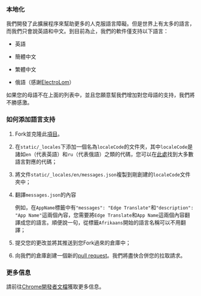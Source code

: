 ### 本地化

我們開發了此擴展程序來幫助更多的人克服語言障礙。但是世界上有太多的語言，而我們只會說英語和中文。到目前為止，我們的軟件僅支持以下語言：

- 英語
  
- 簡體中文
  
- 繁體中文

- 俄語（感謝[ElectroLom](https://github.com/electrolom42)）

如果您的母語不在上面的列表中，並且您願意幫我們增加對您母語的支持，我們將不勝感激。

### 如何添加語言支持

1. Fork並克隆此[項目](https://github.com/EdgeTranslate/EdgeTranslate)。

2. 在`static/_locales`下添加一個名為`localeCode`的文件夾，其中`localeCode`是諸如`en`（代表英語）和`ru`（代表俄語）之類的代碼，您可以在[此處](https://github.com/EdgeTranslate/EdgeTranslate/blob/master/src/popup/languages.js)找到大多數語言對應的代碼；

3. 將文件`static/_locales/en/messages.json`複製到剛創建的`localeCode`文件夾中；

4. 翻譯`messages.json`的內容

   例如，在`AppName`標籤中有`"messages": "Edge Translate"`和`"description": "App Name"`這兩個內容，您需要將`Edge Translate`和`App Name`這兩個內容翻譯成您的語言。順便說一句，從標籤`Afrikaans`開始的語言名稱可以不用翻譯；

5. 提交您的更改並將其推送到您Fork過來的倉庫中；

6. 向我們的倉庫創建一個新的[pull request](https://github.com/EdgeTranslate/EdgeTranslate/pulls)。我們將盡快合併您的拉取請求。

### 更多信息

請前往[Chrome開發者文檔](https://developer.chrome.com/extensions/i18n)獲取更多信息。
